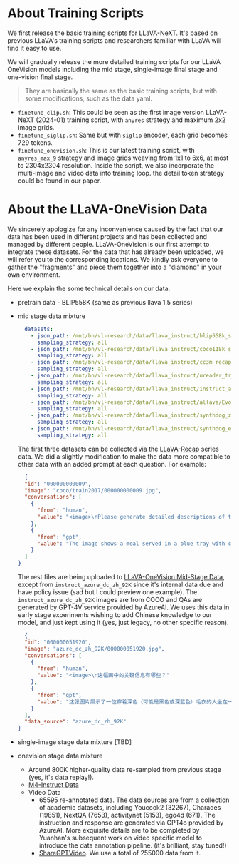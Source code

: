# About Training Scripts

We first release the basic training scripts for LLaVA-NeXT. It's based on previous LLaVA's training scripts and researchers familiar with LLaVA will find it easy to use.

We will gradually release the more detailed training scripts for our LLaVA OneVision models including the mid stage, single-image final stage and one-vision final stage.
> They are basically the same as the basic training scripts, but with some modifications, such as the data yaml.

- `finetune_clip.sh`: This could be seen as the first image version LLaVA-NeXT (2024-01) training script, with `anyres` strategy and maximum 2x2 image grids.
- `finetune_siglip.sh`: Same but with `siglip` encoder, each grid becomes 729 tokens.
- `finetune_onevision.sh`: This is our latest training script, with `anyres_max_9` strategy and image grids weaving from 1x1 to 6x6, at most to 2304x2304 resolution. Inside the script, we also incorporate the multi-image and video data into training loop. the detail token strategy could be found in our paper.

# About the LLaVA-OneVision Data

We sincerely apologize for any inconvenience caused by the fact that our data has been used in different projects and has been collected and managed by different people. LLaVA-OneVision is our first attempt to integrate these datasets. For the data that has already been uploaded, we will refer you to the corresponding locations. We kindly ask everyone to gather the "fragments" and piece them together into a "diamond" in your own environment. 

Here we explain the some technical details on our data. 

- pretrain data - BLIP558K (same as previous llava 1.5 series)
- mid stage data mixture
  ```yaml
    datasets:
      - json_path: /mnt/bn/vl-research/data/llava_instruct/blip558k_stage1.5_finetune_w_prompt.json
        sampling_strategy: all
      - json_path: /mnt/bn/vl-research/data/llava_instruct/coco118k_stage1.5_finetune_w_prompt.json
        sampling_strategy: all
      - json_path: /mnt/bn/vl-research/data/llava_instruct/cc3m_recap_data_prompt_v2.json
        sampling_strategy: all
      - json_path: /mnt/bn/vl-research/data/llava_instruct/ureader_tr_sft.json
        sampling_strategy: all
      - json_path: /mnt/bn/vl-research/data/llava_instruct/instruct_azure_dc_zh_92K.json
        sampling_strategy: all
      - json_path: /mnt/bn/vl-research/data/llava_instruct/allava/Evol-Instruct-GPT4-Turbo-143K.json
        sampling_strategy: all
      - json_path: /mnt/bn/vl-research/data/llava_instruct/synthdog_zh/synthdog_zh_100k.json
        sampling_strategy: all
      - json_path: /mnt/bn/vl-research/data/llava_instruct/synthdog_en/synthdog_en_100k.json
        sampling_strategy: all  
  ```
  The first three datasets can be collected via the [LLaVA-Recap](https://huggingface.co/collections/lmms-lab/llava-next-6623288e2d61edba3ddbf5ff) series data. We did a slightly modification to make the data more compatible to other data with an added prompt at each question. For example:
  ```json
    {
    "id": "000000000009",
    "image": "coco/train2017/000000000009.jpg",
    "conversations": [
      {
        "from": "human",
        "value": "<image>\nPlease generate detailed descriptions of the given image."
      },
      {
        "from": "gpt",
        "value": "The image shows a meal served in a blue tray with compartments. In the top left compartment, there is a slice of bread with a spread that appears to be butter, accompanied by a few almonds and a slice of what looks like a baked potato or sweet potato. The top right compartment contains a variety of fruits, including what seems to be pineapple, orange slices, and possibly a piece of melon.\n\nIn the bottom left compartment, there is a piece of bread with a spread that could be butter or margarine, and a small portion of what might be a meatball or a similar type of meat covered in a sauce. The bottom right compartment contains a serving of broccoli, which appears to be steamed or lightly cooked.\n\nThe meal is presented in a way that suggests it is a balanced meal, with a variety of food groups represented carbohydrates (bread), protein (meatball), healthy fats (almonds and butter), and fruits and vegetables (broccoli and the fruit assortment). The image is a close-up photograph with a focus on the food, and the colors are vibrant, indicating freshness."
      }
    ]
  }
  ```

  The rest files are being uploaded to [LLaVA-OneVision Mid-Stage Data](https://huggingface.co/datasets/lmms-lab/LLaVA-OneVision-Mid-Data), except from `instruct_azure_dc_zh_92K` since it's internal data due and have policy issue (sad but I could preview one example). The `instruct_azure_dc_zh_92K` images are from COCO and QAs are generated by GPT-4V service provided by AzureAI. We uses this data in early stage experiments wishing to add Chinese knowledge to our model, and just kept using it (yes, just legacy, no other specific reason).
  ```json
    {
    "id": "000000051920",
    "image": "azure_dc_zh_92K/000000051920.jpg",
    "conversations": [
      {
        "from": "human",
        "value": "<image>\n这幅画中的关键信息有哪些？"
      },
      {
        "from": "gpt",
        "value": "这张图片展示了一位穿着深色（可能是黑色或深蓝色）毛衣的人坐在一张桌子前，正在用右手拿着一片披萨。披萨看起来有多种配料，包括绿色的菠菜和橙红色的番茄，放在一个银色的圆形披萨盘上。披萨盘上还剩下大约六片披萨。在背景中，可以看到一个穿着浅色衣服的人站在柜台后面，柜台上方有一个黑板菜单，上面用白色粉笔写着菜单项，但是字迹不清晰，无法阅读。整个场景看起来像是在一个披萨店内部，环境显得比较休闲。"
      }
    ],
    "data_source": "azure_dc_zh_92K"
  }
  ```

- single-image stage data mixture [TBD]
- onevision stage data mixture

  - Around 800K higher-quality data re-sampled from previous stage (yes, it's data replay!). 
  - [M4-Instruct Data](https://huggingface.co/datasets/lmms-lab/M4-Instruct-Data)
  - Video Data
    - 65595 re-annotated data. The data sources are from a collection of academic datasets, including Youcook2 (32267), Charades (19851), NextQA (7653), activitynet (5153), ego4d (671). The instruction and response are generated via GPT4o provided by AzureAI. More exquisite details are to be completed by Yuanhan's subsequent work on video specific model to introduce the data annotation pipeline. (it's brilliant, stay tuned!)
    - [ShareGPTVideo](https://sharegpt4o.github.io/). We use a total of 255000 data from it.
